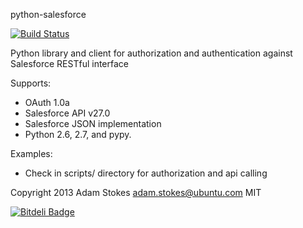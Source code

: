 python-salesforce

[![Build Status](https://travis-ci.org/debugmonkey/python-salesforce.png?branch=develop)](https://travis-ci.org/debugmonkey/python-salesforce)

Python library and client for authorization and authentication against Salesforce RESTful interface

Supports:

  * OAuth 1.0a
  * Salesforce API v27.0
  * Salesforce JSON implementation
  * Python 2.6, 2.7, and pypy.

Examples:

  * Check in scripts/ directory for authorization and api calling

Copyright 2013 Adam Stokes <adam.stokes@ubuntu.com>
MIT


[![Bitdeli Badge](https://d2weczhvl823v0.cloudfront.net/battlemidget/python-salesforce/trend.png)](https://bitdeli.com/free "Bitdeli Badge")

